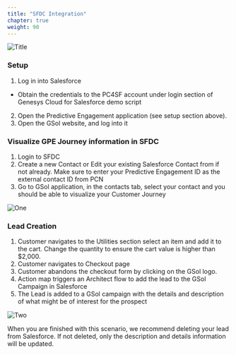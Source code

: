 ```yaml
---
title: "SFDC Integration"
chapter: true
weight: 90
---
```


![Title](/images/sfdc.PNG)

### Setup
1. Log in into Salesforce
- Obtain the credentials to the PC4SF account under login section of Genesys Cloud for Salesforce demo script
2. Open the Predictive Engagement application (see setup section above).
3. Open the GSol website, and log into it

### Visualize GPE Journey information in SFDC
1. Login to SFDC 
2. Create a new Contact or Edit your existing Salesforce Contact from if not already. Make sure to enter your Predictive Engagement ID as the external contact ID from PCN
3. Go to GSol application, in the contacts tab, select your contact and you should be able to visualize your Customer Journey

![One](/images/file_1604350219466_gsol-1.png)

### Lead Creation
1. Customer navigates to the Utilities section select an item and add it to the cart. Change the quantity to ensure the cart value is higher than $2,000.
2. Customer navigates to Checkout page
3. Customer abandons the checkout form by clicking on the GSol logo.
4. Action map triggers an Architect flow to add the lead to the GSol Campaign in Salesforce
5. The Lead is added to a GSol campaign with the details and description of what might be of interest for the prospect

![Two](/images/sfdc-lead-pc.png)

When you are finished with this scenario, we recommend deleting your lead from Salesforce. If not deleted, only the description and details information will be updated.

